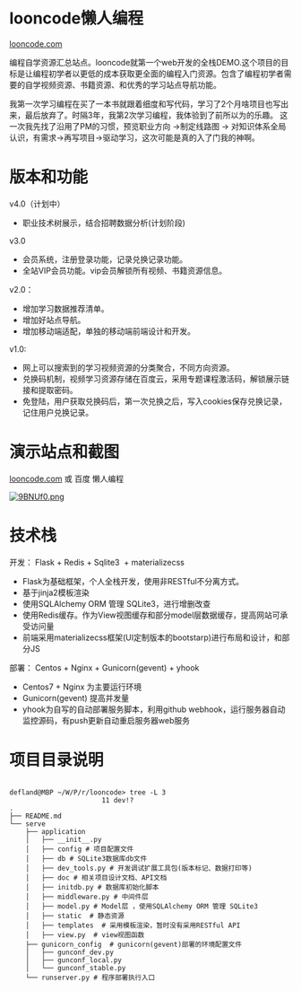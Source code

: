 # looncode懒人编程

[looncode.com](http://looncode.com)

编程自学资源汇总站点。looncode就第一个web开发的全栈DEMO.这个项目的目标是让编程初学者以更低的成本获取更全面的编程入门资源。包含了编程初学者需要的自学视频资源、书籍资源、和优秀的学习站点导航功能。

我第一次学习编程在买了一本书就跟着细度和写代码，学习了2个月啥项目也写出来，最后放弃了。时隔3年，我第2次学习编程，我体验到了前所以为的乐趣。
这一次我先找了沿用了PM的习惯，预览职业方向 ->制定线路图 -> 对知识体系全局认识，有需求->再写项目->驱动学习，这次可能是真的入了门我的神啊。



# 版本和功能

v4.0（计划中）

- 职业技术树展示，结合招聘数据分析(计划阶段)

v3.0 
- 会员系统，注册登录功能，记录兑换记录功能。
- 全站VIP会员功能。vip会员解锁所有视频、书籍资源信息。

v2.0：
- 增加学习数据推荐清单。
- 增加好站点导航。
- 增加移动端适配，单独的移动端前端设计和开发。

v1.0:

- 网上可以搜索到的学习视频资源的分类聚合，不同方向资源。
- 兑换码机制，视频学习资源存储在百度云，采用专题课程激活码，解锁展示链接和提取密码。
- 免登陆，用户获取兑换码后，第一次兑换之后，写入cookies保存兑换记录，记住用户兑换记录。



# 演示站点和截图

[looncode.com](http://looncode.com) 或 百度 懒人编程


[![9BNUf0.png](https://s1.ax1x.com/2018/02/27/9BNUf0.png)](https://imgchr.com/i/9BNUf0)

# 技术栈

开发：
Flask + Redis + Sqlite3  + materializecss

- Flask为基础框架，个人全栈开发，使用非RESTful不分离方式。
- 基于jinja2模板渲染
- 使用SQLAlchemy ORM 管理 SQLite3，进行增删改查
- 使用Redis缓存。作为View视图缓存和部分model层数据缓存，提高网站可承受访问量
- 前端采用materializecss框架(UI定制版本的bootstarp)进行布局和设计，和部分JS


部署：
Centos + Nginx + Gunicorn(gevent) + yhook

- Centos7 + Nginx 为主要运行环境
- Gunicorn(gevent) 提高并发量
- yhook为自写的自动部署服务脚本，利用github webhook，运行服务器自动监控源码，有push更新自动重启服务器web服务


# 项目目录说明

```

defland@MBP ~/W/P/r/looncode> tree -L 3                                                      11 dev!?
.
├── README.md
└── serve
    ├── application
    │   ├── __init__.py 
    │   ├── config # 项目配置文件
    │   ├── db # SQLite3数据库db文件
    │   ├── dev_tools.py # 开发调试扩展工具包(版本标记、数据打印等)
    │   ├── doc # 相关项目设计文档、API文档
    │   ├── initdb.py # 数据库初始化脚本
    │   ├── middleware.py # 中间件层
    │   ├── model.py # Model层 ，使用SQLAlchemy ORM 管理 SQLite3
    │   ├── static  # 静态资源
    │   ├── templates  # 采用模板渲染，暂时没有采用RESTful API
    │   ├── view.py  # view视图函数
    ├── gunicorn_config  # gunicorn(gevent)部署的环境配置文件
    │   ├── gunconf_dev.py
    │   ├── gunconf_local.py
    │   └── gunconf_stable.py 
    └── runserver.py # 程序部署执行入口
    
```


